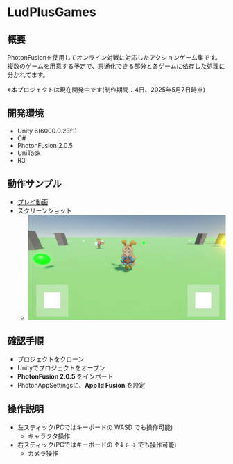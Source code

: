 # LudPlusGames
## 概要
PhotonFusionを使用してオンライン対戦に対応したアクションゲーム集です。
複数のゲームを用意する予定で、共通化できる部分と各ゲームに依存した処理に分かれてます。

※本プロジェクトは現在開発中です(制作期間：4日、2025年5月7日時点)

## 開発環境
- Unity 6(6000.0.23f1)
- C#
- PhotonFusion 2.0.5
- UniTask
- R3

## 動作サンプル
- [プレイ動画](https://youtu.be/psk2bV8z5lI)
- スクリーンショット
  - ![image](Docs/Screenshot/Screenshot_0001.png)

## 確認手順
- プロジェクトをクローン
- Unityでプロジェクトをオープン
- **PhotonFusion 2.0.5** をインポート
- PhotonAppSettingsに、**App Id Fusion** を設定

## 操作説明
- 左スティック(PCではキーボードの WASD でも操作可能)
  - キャラクタ操作
- 右スティック(PCではキーボードの ↑↓←→ でも操作可能)
  - カメラ操作


